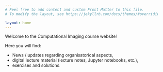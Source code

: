 ```yaml
---
# Feel free to add content and custom Front Matter to this file.
# To modify the layout, see https://jekyllrb.com/docs/themes/#overriding-theme-defaults

layout: home
---
```


Welcome to the Computational Imaging course website!

Here you will find:

* News / updates regarding organisatorical aspects,
* digital lecture material (lecture notes, Jupyter notebooks, etc.),
* exercises and solutions.